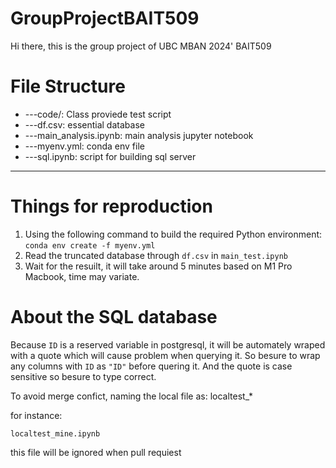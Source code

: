 # GroupProjectBAIT509

Hi there, this is the group project of UBC MBAN 2024' BAIT509

# File Structure

- ---code/: Class proviede test script
- ---df.csv: essential database
- ---main_analysis.ipynb: main analysis jupyter notebook
- ---myenv.yml: conda env file
- ---sql.ipynb: script for building sql server

---

# Things for reproduction

1. Using the following command to build the required Python environment:
   `conda env create -f myenv.yml`
2. Read the truncated database through `df.csv` in `main_test.ipynb`
3. Wait for the resuilt, it will take around 5 minutes based on M1 Pro Macbook, time may variate.

# About the  SQL database

Because `ID` is a reserved variable in postgresql, it will be automately wraped with a quote which will cause problem when querying it. So besure to wrap any columns with `ID` as `"ID"` before quering it. And the quote is case sensitive so besure to type correct.

To avoid merge confict, naming the local file as: localtest_*

for instance:

`localtest_mine.ipynb`

this file will be ignored when pull requiest
